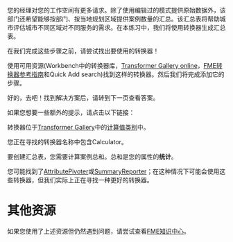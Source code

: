 您的经理对您的工作空间有更多请求。除了使用编辑过的模式提供原始数据外，该部门还希望能够按部门、按当地规划区域提供案例数量的汇总。该汇总表将帮助城市评估城市不同区域对不同服务的需求。在本练习中，我们将使用转换器生成汇总表。

在我们完成这些步骤之前，请尝试找出要使用的转换器！

使用可用资源(Workbench中的转换器库，[Transformer Gallery online](https://www.safe.com/transformers/)，[FME转换器参考指南](http://cdn.safe.com/resources/fme/FME-Transformer-Reference-Guide.pdf)和Quick Add search)找到这样的转换器。然后我们将完成添加它的步骤。

好的，去吧！找到解决方案后，请转到下一页查看答案。

如果您想要一些额外的提示，请点击以下链接：

转换器位于[Transformer Gallery](https://www.safe.com/transformers/)中的[计算值类别](https://www.safe.com/transformers/#/category/Calculated%20Values)中。

您正在寻找的转换器名称中包含Calculator。

要创建汇总表，您需要计算案例总和。总和是您的属性的**统计**。

您可能找到了[AttributePivoter](https://www.safe.com/transformers/attribute-pivoter/)或[SummaryReporter](https://www.safe.com/transformers/summary-reporter/)；在这种情况下可能会使用这些转换器，但我们实际上正在寻找一种更好的转换器。

# 其他资源

如果您使用了上述资源但仍然遇到问题，请尝试查看[FME知识中心](http://knowledge.safe.com)。

